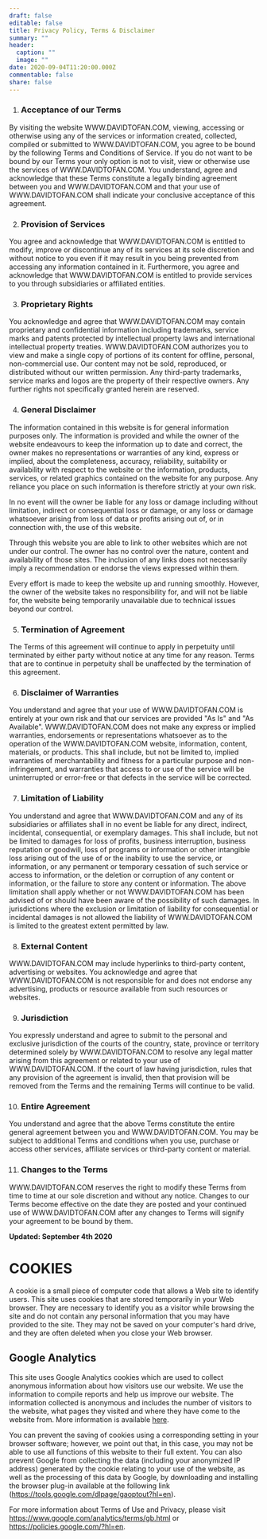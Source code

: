 ```yaml
---
draft: false
editable: false
title: Privacy Policy, Terms & Disclaimer
summary: ""
header:
  caption: ""
  image: ""
date: 2020-09-04T11:20:00.000Z
commentable: false
share: false
---
```



1. ### **Acceptance of our Terms**

By visiting the website WWW.DAVIDTOFAN.COM, viewing, accessing or otherwise using any of the services or information created, collected, compiled or submitted to WWW.DAVIDTOFAN.COM, you agree to be bound by the following Terms and Conditions of Service. If you do not want to be bound by our Terms your only option is not to visit, view or otherwise use the services of WWW.DAVIDTOFAN.COM. You understand, agree and acknowledge that these Terms constitute a legally binding agreement between you and WWW.DAVIDTOFAN.COM and that your use of WWW.DAVIDTOFAN.COM shall indicate your conclusive acceptance of this agreement.

2. ### **Provision of Services**

You agree and acknowledge that WWW.DAVIDTOFAN.COM is entitled to modify, improve or discontinue any of its services at its sole discretion and without notice to you even if it may result in you being prevented from accessing any information contained in it. Furthermore, you agree and acknowledge that WWW.DAVIDTOFAN.COM is entitled to provide services to you through subsidiaries or affiliated entities.

3. ### **Proprietary Rights**

You acknowledge and agree that WWW.DAVIDTOFAN.COM may contain proprietary and confidential information including trademarks, service marks and patents protected by intellectual property laws and international intellectual property treaties. WWW.DAVIDTOFAN.COM authorizes you to view and make a single copy of portions of its content for offline, personal, non-commercial use. Our content may not be sold, reproduced, or distributed without our written permission. Any third-party trademarks, service marks and logos are the property of their respective owners. Any further rights not specifically granted herein are reserved.

4. ### **General Disclaimer**

The information contained in this website is for general information purposes only. The information is provided and while the owner of the website endeavours to keep the information up to date and correct, the owner makes no representations or warranties of any kind, express or implied, about the completeness, accuracy, reliability, suitability or availability with respect to the website or the information, products, services, or related graphics contained on the website for any purpose. Any reliance you place on such information is therefore strictly at your own risk.

In no event will the owner be liable for any loss or damage including without limitation, indirect or consequential loss or damage, or any loss or damage whatsoever arising from loss of data or profits arising out of, or in connection with, the use of this website.

Through this website you are able to link to other websites which are not under our control. The owner has no control over the nature, content and availability of those sites. The inclusion of any links does not necessarily imply a recommendation or endorse the views expressed within them.​

Every effort is made to keep the website up and running smoothly. However, the owner of the website takes no responsibility for, and will not be liable for, the website being temporarily unavailable due to technical issues beyond our control.

5. ### **Termination of Agreement**

The Terms of this agreement will continue to apply in perpetuity until terminated by either party without notice at any time for any reason. Terms that are to continue in perpetuity shall be unaffected by the termination of this agreement.

6. ### **Disclaimer of Warranties**

You understand and agree that your use of WWW.DAVIDTOFAN.COM is entirely at your own risk and that our services are provided "As Is" and "As Available". WWW.DAVIDTOFAN.COM does not make any express or implied warranties, endorsements or representations whatsoever as to the operation of the WWW.DAVIDTOFAN.COM website, information, content, materials, or products. This shall include, but not be limited to, implied warranties of merchantability and fitness for a particular purpose and non-infringement, and warranties that access to or use of the service will be uninterrupted or error-free or that defects in the service will be corrected.

7. ### **Limitation of Liability**

You understand and agree that WWW.DAVIDTOFAN.COM and any of its subsidiaries or affiliates shall in no event be liable for any direct, indirect, incidental, consequential, or exemplary damages. This shall include, but not be limited to damages for loss of profits, business interruption, business reputation or goodwill, loss of programs or information or other intangible loss arising out of the use of or the inability to use the service, or information, or any permanent or temporary cessation of such service or access to information, or the deletion or corruption of any content or information, or the failure to store any content or information. The above limitation shall apply whether or not WWW.DAVIDTOFAN.COM has been advised of or should have been aware of the possibility of such damages. In jurisdictions where the exclusion or limitation of liability for consequential or incidental damages is not allowed the liability of WWW.DAVIDTOFAN.COM is limited to the greatest extent permitted by law.

8. ### **External Content**

WWW.DAVIDTOFAN.COM may include hyperlinks to third-party content, advertising or websites. You acknowledge and agree that WWW.DAVIDTOFAN.COM is not responsible for and does not endorse any advertising, products or resource available from such resources or websites.

9. ### **Jurisdiction**

You expressly understand and agree to submit to the personal and exclusive jurisdiction of the courts of the country, state, province or territory determined solely by WWW.DAVIDTOFAN.COM to resolve any legal matter arising from this agreement or related to your use of WWW.DAVIDTOFAN.COM. If the court of law having jurisdiction, rules that any provision of the agreement is invalid, then that provision will be removed from the Terms and the remaining Terms will continue to be valid.​

10. ### **Entire Agreement**

You understand and agree that the above Terms constitute the entire general agreement between you and WWW.DAVIDTOFAN.COM. You may be subject to additional Terms and conditions when you use, purchase or access other services, affiliate services or third-party content or material.

11. ### **Changes to the Terms**

WWW.DAVIDTOFAN.COM reserves the right to modify these Terms from time to time at our sole discretion and without any notice. Changes to our Terms become effective on the date they are posted and your continued use of WWW.DAVIDTOFAN.COM after any changes to Terms will signify your agreement to be bound by them.​

**Updated:  September 4th 2020**

# COOKIES

A cookie is a small piece of computer code that allows a Web site to identify users. This site uses cookies that are stored temporarily in your Web browser. They are necessary to identify you as a visitor while browsing the site and do not contain any personal information that you may have provided to the site. They may not be saved on your computer's hard drive, and they are often deleted when you close your Web browser.

## Google Analytics

This site uses Google Analytics cookies which are used to collect anonymous information about how visitors use our website. We use the information to compile reports and help us improve our website. The information collected is anonymous and includes the number of visitors to the website, what pages they visited and where they have come to the website from. More information is available [here](https://developers.google.com/analytics/devguides/collection/analyticsjs/cookie-usage).

You can prevent the saving of cookies using a corresponding setting in your browser software; however, we point out that, in this case, you may not be able to use all functions of this website to their full extent. You can also prevent Google from collecting the data (including your anonymized IP address) generated by the cookie relating to your use of the website, as well as the processing of this data by Google, by downloading and installing the browser plug-in available at the following link (<https://tools.google.com/dlpage/gaoptout?hl=en>).

For more information about Terms of Use and Privacy, please visit <https://www.google.com/analytics/terms/gb.html> or <https://policies.google.com/?hl=en>.